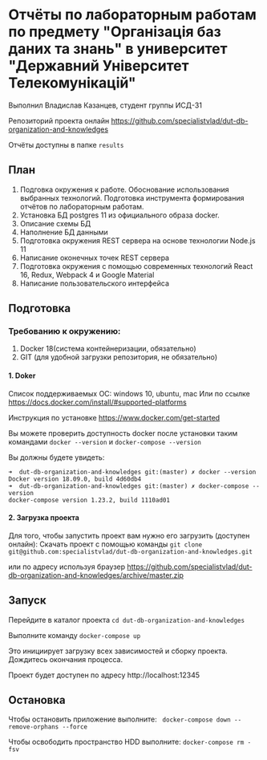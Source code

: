 # Отчёты по лабораторным работам по предмету "Організація баз даних та знань" в университет "Державний Університет Телекомунікацій"

Выполнил Владислав Казанцев, студент группы ИСД-31

Репозиторий проекта онлайн
https://github.com/specialistvlad/dut-db-organization-and-knowledges

Отчёты доступны в папке `results`

## План
1. Подговка окружения к работе. Обоснование использования выбранных технологий. Подготовка инструмента формирования отчётов по лабораторным работам.
2. Установка БД postgres 11 из официального образа docker.
3. Описание схемы БД
4. Наполнение БД данными
5. Подготовка окружения REST сервера на основе технологии Node.js 11
6. Написание оконечных точек REST сервера
7. Подготовка окружения с помощью современных технологий React 16, Redux, Webpack 4 и Google Material
8. Написание пользовательского интерфейса

## Подготовка
### Требованию к окружению:
1. Docker 18(система контейнеризации, обязательно)
2. GIT (для удобной загрузки репозитория, не обязательно)

#### 1. Doker
Список поддерживаемых ОС: windows 10, ubuntu, mac
Или по ссылке https://docs.docker.com/install/#supported-platforms

Инструкция по установке
https://www.docker.com/get-started

Вы можете проверить доступность docker после установки таким командами `docker --version` и `docker-compose --version`

Вы должны будете увидеть:
```
➜  dut-db-organization-and-knowledges git:(master) ✗ docker --version
Docker version 18.09.0, build 4d60db4
➜  dut-db-organization-and-knowledges git:(master) ✗ docker-compose --version
docker-compose version 1.23.2, build 1110ad01
```

#### 2. Загрузка проекта
Для того, чтобы запустить проект вам нужно его загрузить (доступен онлайн):
Скачать проект с помощью команды `git clone git@github.com:specialistvlad/dut-db-organization-and-knowledges.git`

или по адресу используя браузер
https://github.com/specialistvlad/dut-db-organization-and-knowledges/archive/master.zip

## Запуск
Перейдите в каталог проекта `cd dut-db-organization-and-knowledges`

Выполните команду `docker-compose up`

Это инициирует загрузку всех зависимостей и сборку проекта.
Дождитесь окончания процесса.

Проект будет доступен по адресу http://localhost:12345

## Остановка
Чтобы остановить приложение выполните:
` docker-compose down --remove-orphans --force`

Чтобы освободить пространство HDD выполните:
`docker-compose rm -fsv`
